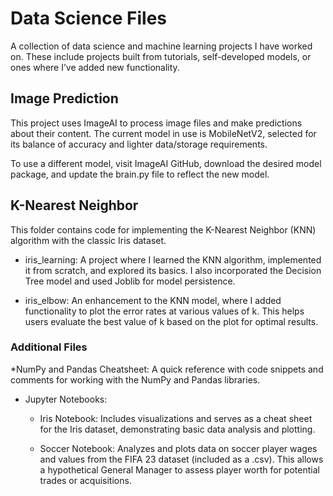 # Data Science Files

A collection of data science and machine learning projects I have worked on. These include projects built from tutorials, self-developed models, or ones where I’ve added new functionality.

## Image Prediction
This project uses ImageAI to process image files and make predictions about their content. The current model in use is MobileNetV2, selected for its balance of accuracy and lighter data/storage requirements.

To use a different model, visit ImageAI GitHub, download the desired model package, and update the brain.py file to reflect the new model.

## K-Nearest Neighbor
This folder contains code for implementing the K-Nearest Neighbor (KNN) algorithm with the classic Iris dataset.

- iris_learning: A project where I learned the KNN algorithm, implemented it from scratch, and explored its basics. I also incorporated the Decision Tree model and used Joblib for model persistence.

- iris_elbow: An enhancement to the KNN model, where I added functionality to plot the error rates at various values of k. This helps users evaluate the best value of k based on the plot for optimal results.

### Additional Files
*NumPy and Pandas Cheatsheet: A quick reference with code snippets and comments for working with the NumPy and Pandas libraries.

* Jupyter Notebooks:

  * Iris Notebook: Includes visualizations and serves as a cheat sheet for the Iris dataset, demonstrating basic data analysis and plotting.
  
  * Soccer Notebook: Analyzes and plots data on soccer player wages and values from the FIFA 23 dataset (included as a .csv). This allows a hypothetical General Manager to assess player worth for potential trades or acquisitions.
